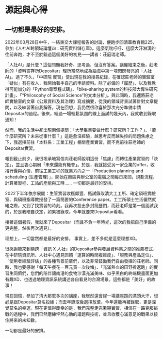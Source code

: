 # 源起與心得

## 一切都是最好的安排。

2022年03月28日中午，一結束交大課程報告的討論，便跑步回清華教育館225，參加《人社AI跨領域論壇四：研究資料儲存庫》。這麼氣喘吁吁、這麼大汗淋漓的往前奔跑，才不至於錯過這個美好的初見——講者：莊庭瑞老師。

「人社AI」是什麼？這個問題我好奇、思考過，但沒有答案。講座結束之後，莊老師的「資料寄存所Depositar」理所當然地成為腦海中第一塊閃閃發亮的「人社AI」。過了不久，「中研院 實習」便出現在我的搜尋紀錄，在確認莊老師的實驗室「疑似」有在收人，我開始著手自己的申請資料。除了必備的「履歷」、以及我覺得可能加分的「Python專案程式碼」、「bike-sharing system的科技部大專生研究計畫」、「“Philosophy of Social Science”的文本分析」。與此同時，我還將莊老師實驗室的文章《公眾資料及其治理》寫成摘要，從我的領域背景試著針對文章提問，以及練習著自我解答。現在回想，我仍然很欣喜於那次充分準備申請Depositar的過程。後來，經過一場輕鬆氛圍的線上面試的幾天內，我就收到錄取通知！

然而，我的生活中卻出現兩個提問：「大學畢業要做什麼？研究所？工作？」、「讀什麼研究所？未來從事什麼？」這是愈沒經驗，越思考反而越失控的問題焦慮之下，我選擇前往「本科系：工業工程」相關產業實習，而不克前往莊老師的Depositar實習。

報到截止前夕，我很坦承地寫信向莊老師說明這份「焦慮」而轉往產業實習的「決定」，並且衷心期盼「未來還能有機會」。於是，我就接受另一家企業的offer，收拾行囊與心情，前往工業工程的就業方向之一「Production planning and scheduling (生產管理）」，開始在廠區與辦公室的電腦之間每日來回，規劃流程、計算著製程、工站的產能與工時......
一切都是最好的安排。

2022下半年依序展開：生管實習收穫頗豐、甄試錄取清大工工所、確定碩班實驗室、與碩班指導教授發了一篇簡要的Conference paper。工工所碩士生活儼然就緒之際，又到了找實習的時刻。我再次投出多封簡歷們，而莊老師是第一個面試我的，於是我暗自決定，如果被錄取，今年就要來Depositar看看。

接著這個暑假，我就來了Depositar（而且不負一年時光，這次的我把自己準備的更完整，然後再次遇見）。

理想上，一切當然都是最好的安排。
事實上，差不多就是這麼理想XD。

很感謝能來到橫跨「資訊 X 人社」的Depositar參與發展資料集之間的推薦模式，在中研院資訊所、人社中心遇見回饋「運算的時間複雜度」、「服務與產品定位」、「使用者經驗評估」的各種背景前輩們，以及非常鼓勵我們自由發揮的莊老師。同時，我也要感謝「每天午餐花一百元買一次後悔」、「充滿熱血的田野折返跑」的實習生同儕們，您們的陪伴讓南港的食物沙漠充滿美味、似乎黑白的終端機畫面更加有趣XD、也透過地理資訊系統講述各自看見的台灣場景。這些都是「美好」的故事！

現在回憶，參加了清大那麼多次的講座，我居然還會趕一場講座跑的滿頭大汗，想必是跟Depositar莫名投緣；而去年錄取後選擇放棄，今年還能再被錄取，更是深覺莫名的幸運。現在更值得慶幸的是，我們完整走完暑期實習，相信在一路克服挑戰的過程中，我們已然磨練怦然心動的議題與技術，並且收穫心滿意足的戰果以接住將來的未知數。

一切都是最好的安排。

